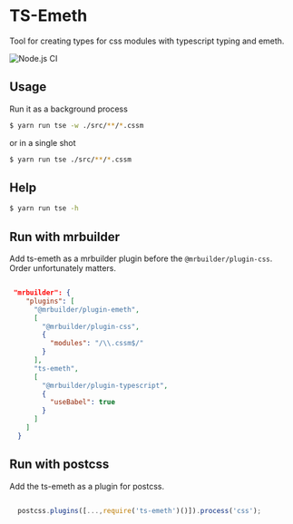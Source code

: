 TS-Emeth
===
Tool for creating types for css modules with typescript typing and emeth.

![Node.js CI](https://github.com/jspears/ts-emeth/workflows/Node.js%20CI/badge.svg)

## Usage
Run it as a background process

```sh
$ yarn run tse -w ./src/**/*.cssm
```

or in a single shot
```sh
$ yarn run tse ./src/**/*.cssm
```

## Help
```sh
$ yarn run tse -h
```


## Run with mrbuilder
Add ts-emeth as a mrbuilder plugin before the `@mrbuilder/plugin-css`.   Order 
unfortunately matters.

```json

 "mrbuilder": {
    "plugins": [
      "@mrbuilder/plugin-emeth",
      [
        "@mrbuilder/plugin-css",
        {
          "modules": "/\\.cssm$/"
        }
      ],
      "ts-emeth",
      [
        "@mrbuilder/plugin-typescript",
        {
          "useBabel": true
        }
      ]
    ]
  }

```
## Run with postcss
Add the ts-emeth as a plugin for postcss.

```js

  postcss.plugins([...,require('ts-emeth')()]).process('css');
```



